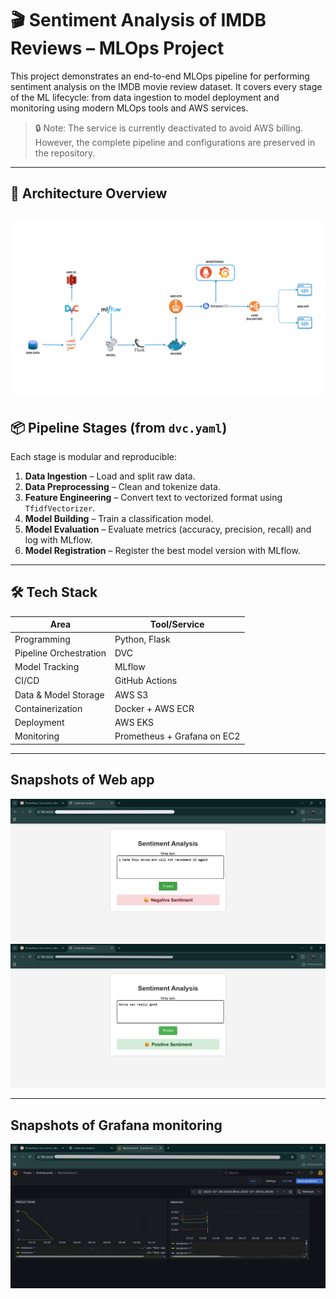 # 🎬 Sentiment Analysis of IMDB Reviews – MLOps Project

This project demonstrates an end-to-end MLOps pipeline for performing sentiment analysis on the IMDB movie review dataset. It covers every stage of the ML lifecycle: from data ingestion to model deployment and monitoring using modern MLOps tools and AWS services.

> 🔒 Note: The service is currently deactivated to avoid AWS billing. However, the complete pipeline and configurations are preserved in the repository.

---

## 🚀 Architecture Overview
![architecture](/images/architecture.png)
---


## 📦 Pipeline Stages (from `dvc.yaml`)

Each stage is modular and reproducible:

1. **Data Ingestion** – Load and split raw data.
2. **Data Preprocessing** – Clean and tokenize data.
3. **Feature Engineering** – Convert text to vectorized format using `TfidfVectorizer`.
4. **Model Building** – Train a classification model.
5. **Model Evaluation** – Evaluate metrics (accuracy, precision, recall) and log with MLflow.
6. **Model Registration** – Register the best model version with MLflow.

---

## 🛠 Tech Stack

| Area | Tool/Service |
|------|--------------|
| Programming | Python, Flask |
| Pipeline Orchestration | DVC |
| Model Tracking | MLflow |
| CI/CD | GitHub Actions |
| Data & Model Storage | AWS S3 |
| Containerization | Docker + AWS ECR |
| Deployment | AWS EKS |
| Monitoring | Prometheus + Grafana on EC2 |

---

## Snapshots of Web app
![flask app 1](/images/flaskApp1.png)
![flash app 2](/images/flaskApp2.png)

---
## Snapshots of Grafana monitoring
![grafana monitoring](/images/metrics.png)